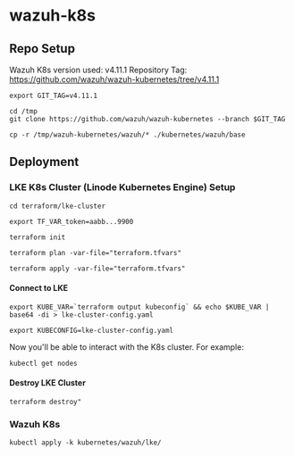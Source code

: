 # wazuh-k8s

## Repo Setup
Wazuh K8s version used: v4.11.1
Repository Tag: https://github.com/wazuh/wazuh-kubernetes/tree/v4.11.1


```shell
export GIT_TAG=v4.11.1
```

```shell
cd /tmp
git clone https://github.com/wazuh/wazuh-kubernetes --branch $GIT_TAG
```

```shell
cp -r /tmp/wazuh-kubernetes/wazuh/* ./kubernetes/wazuh/base
```

## Deployment
### LKE K8s Cluster (Linode Kubernetes Engine) Setup

```shell
cd terraform/lke-cluster
```

```shell
export TF_VAR_token=aabb...9900
```

```shell
terraform init
```

```shell
terraform plan -var-file="terraform.tfvars"
```

```shell
terraform apply -var-file="terraform.tfvars"
```

#### Connect to LKE
```shell
export KUBE_VAR=`terraform output kubeconfig` && echo $KUBE_VAR | base64 -di > lke-cluster-config.yaml
```

```shell
export KUBECONFIG=lke-cluster-config.yaml
```

Now you'll be able to interact with the K8s cluster.
For example:
```shell
kubectl get nodes
```

#### Destroy LKE Cluster
```shell
terraform destroy"
```

### Wazuh K8s

```shell
kubectl apply -k kubernetes/wazuh/lke/
```

